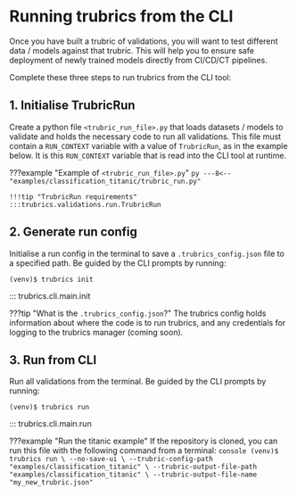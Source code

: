 # Running trubrics from the CLI
Once you have built a trubric of validations, you will want to test different data / models against that trubric.
This will help you to ensure safe deployment of newly trained models directly from CI/CD/CT pipelines.

Complete these three steps to run trubrics from the CLI tool:
## 1. Initialise TrubricRun
Create a python file `<trubric_run_file>.py` that loads datasets / models to validate and holds the necessary code to run all validations. This file must contain a `RUN_CONTEXT` variable with a value of `TrubricRun`, as in the example below. It is this `RUN_CONTEXT` variable that is read into the CLI tool at runtime.

???example "Example of `<trubric_run_file>.py`"
    ```py
    ---8<-- "examples/classification_titanic/trubric_run.py"
    ```

    !!!tip "TrubricRun requirements"
    :::trubrics.validations.run.TrubricRun

## 2. Generate run config
Initialise a run config in the terminal to save a `.trubrics_config.json` file to a specified path. Be guided by the CLI prompts by running:

```console
(venv)$ trubrics init
```

::: trubrics.cli.main.init

???tip "What is the `.trubrics_config.json`?"
    The trubrics config holds information about where the code is to run trubrics, and any credentials for logging to the trubrics manager (coming soon).

## 3. Run from CLI
Run all validations from the terminal. Be guided by the CLI prompts by running:

```console
(venv)$ trubrics run
```

::: trubrics.cli.main.run

???example "Run the titanic example"
    If the repository is cloned, you can run this file with the following command from a terminal:
    ```console
    (venv)$ trubrics run \
            --no-save-ui \
            --trubric-config-path "examples/classification_titanic" \
            --trubric-output-file-path "examples/classification_titanic" \
            --trubric-output-file-name "my_new_trubric.json"
    ```

